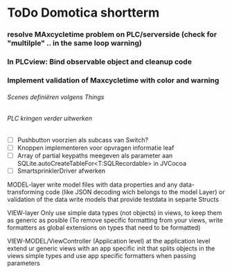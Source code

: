 #  ToDo Domotica shortterm

### resolve MAxcycletime problem on PLC/serverside (check for "multilple" .. in the same loop warning)
### In PLCview:  Bind observable object and cleanup code 
### Implement validation of Maxcycletime with color and warning

###### Scenes definiëren volgens Things

###### PLC kringen verder uitwerken
- [ ]   Pushbutton voorzien als subcass van Switch?
- [ ]  Knoppen implementeren voor opvragen informatie leaf
- [ ]  Array of partial keypaths meegeven als parameter aan SQLite.autoCreateTableFor<T:SQLRecordable> in JVCocoa
- [ ]  SmartsprinklerDriver afwerken

MODEL-layer
write model files with data properties and any data-transforming code (like JSON decoding wich belongs to the model Layer) or validation of the data
write models that provide testdata in separte Structs

VIEW-layer
Only use simple data types (not objects) in views, to keep them as generic as posible
(To remove specific formatting from your views, write formatters as global extensions on types that need to be formatted)

VIEW-MODEL/ViewController (Application level)
at the application level extend  ur generic views with an app specific init that splits objects in the views simple types and use app specific formatters when passing parameters

